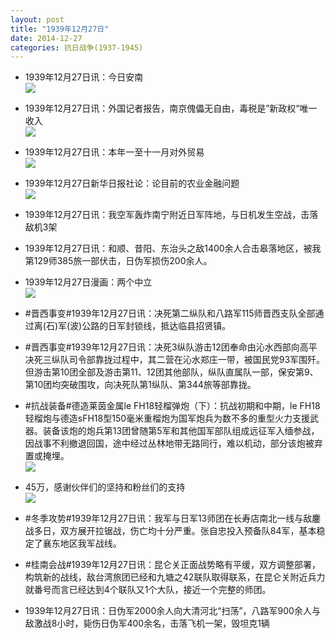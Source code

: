 ```yaml
---
layout: post
title: "1939年12月27日"
date: 2014-12-27
categories: 抗日战争(1937-1945)
---
```


<meta name="referrer" content="no-referrer" />

- 1939年12月27日讯：今日安南 <br/><img src="https://ww2.sinaimg.cn/large/aca367d8jw1enomug30l3j20gd1ej7ih.jpg" />

- 1939年12月27日讯：外国记者报告，南京傀儡无自由，毒税是”新政权“唯一收入 <br/><img src="https://ww2.sinaimg.cn/large/aca367d8jw1enol5gsdmtj206v0e7q3u.jpg" />

- 1939年12月27日讯：本年一至十一月对外贸易 <br/><img src="https://ww4.sinaimg.cn/large/aca367d8jw1enojen49lyj203p0egdga.jpg" />

- 1939年12月27日新华日报社论：论目前的农业金融问题 <br/><img src="https://ww2.sinaimg.cn/large/aca367d8jw1enoho42oooj21240i0wm5.jpg" />

- 1939年12月27日讯：我空军轰炸南宁附近日军阵地，与日机发生空战，击落敌机3架 

- 1939年12月27日讯：和顺、昔阳、东治头之敌1400余人合击皋落地区，被我第129师385旅一部伏击，日伪军损伤200余人。 

- 1939年12月27日漫画：两个中立 <br/><img src="https://ww1.sinaimg.cn/large/aca367d8jw1eno4nl4x8tj20bv0u042t.jpg" />

- #晋西事变#1939年12月27日讯：决死第二纵队和八路军115师晋西支队全部通过离(石)军(波)公路的日军封锁线，抵达临县招贤镇。 

- #晋西事变#1939年12月27日讯：决死3纵队游击12团奉命由沁水西部向高平决死三纵队司令部靠拢过程中，其二营在沁水郑庄一带，被国民党93军围歼。但游击第10团全部及游击第11、12团其他部队，纵队直属队一部，保安第9、第10团均突破围攻，向决死队第1纵队、第344旅等部靠拢。 

- #抗战装备#德造莱茵金属le FH18轻榴弹炮（下）：抗战初期和中期，le FH18轻榴炮与德造sFH18型150毫米重榴炮为国军炮兵为数不多的重型火力支援武器。装备该炮的炮兵第13团曾随第5军和其他国军部队组成远征军入缅参战，因战事不利撤退回国，途中经过丛林地带无路同行，难以机动，部分该炮被弃置或掩埋。 <br/><img src="https://ww1.sinaimg.cn/large/aca367d8jw1eno0br9cvcj20j214s7fg.jpg" />

- 45万，感谢伙伴们的坚持和粉丝们的支持 <br/><img src="https://ww2.sinaimg.cn/large/aca367d8jw1ennzh1mk07j20p018ggp1.jpg" />

- #冬季攻势#1939年12月27日讯：我军与日军13师团在长寿店南北一线与敌鏖战多日，双方展开拉锯战，伤亡均十分严重。张自忠投入预备队84军，基本稳定了襄东地区我军战线。 

- #桂南会战#1939年12月27日讯：昆仑关正面战势略有平缓，双方调整部署，构筑新的战线，敌台湾旅团已经和九塘之42联队取得联系，在昆仑关附近兵力就番号而言已经达到4个联队又1个大队，接近一个完整的师团。 

- 1939年12月27日讯：日伪军2000余人向大清河北“扫荡”，八路军900余人与敌激战8小时，毙伤日伪军400余名，击落飞机一架，毁坦克1辆 

